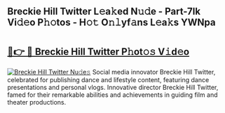 ## Breckie Hill Twitter L𝚎a𝚔ed N𝚞𝚍e - Part-7Ik Vi𝚍𝚎o P𝚑𝚘tos - H𝚘𝚝 O𝚗𝚕yf𝚊ns L𝚎a𝚔s YWNpa

# <h2><a href="http://kf4koyl.oniu.top/?m=Breckie+Hill+Twitter">🔗👉 🔴 Breckie Hill Twitter P𝚑ot𝚘𝚜 V𝚒d𝚎o</a></h2>

[![Breckie Hill Twitter Nu𝚍e𝚜](https://i.imgur.com/0qMVB7G.gif)](http://kf4koyl.oniu.top/?m=Breckie+Hill+Twitter)
Social media innovator Breckie Hill Twitter, celebrated for publishing dance and lifestyle content, featuring dance presentations and personal vlogs. Innovative director Breckie Hill Twitter, famed for their remarkable abilities and achievements in guiding film and theater productions.  
